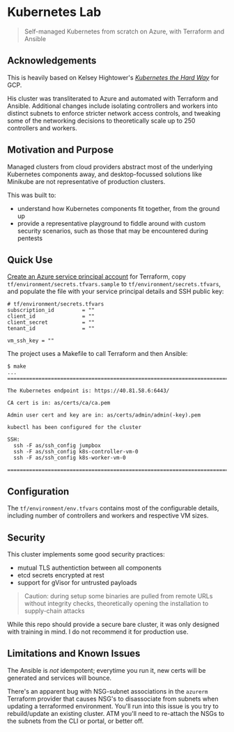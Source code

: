 # Kubernetes Lab

> Self-managed Kubernetes from scratch on Azure, with Terraform and Ansible

## Acknowledgements

This is heavily based on Kelsey Hightower's _[Kubernetes the Hard Way](https://github.com/kelseyhightower/kubernetes-the-hard-way)_ for GCP.

His cluster was transliterated to Azure and automated with Terraform and Ansible. Additional changes include isolating controllers and workers into distinct subnets to enforce stricter network access controls, and tweaking some of the networking decisions to theoretically scale up to 250 controllers and workers.

## Motivation and Purpose

Managed clusters from cloud providers abstract most of the underlying Kubernetes components away, and desktop-focussed solutions like Minikube are not representative of production clusters.

This was built to:

* understand how Kubernetes components fit together, from the ground up
* provide a representative playground to fiddle around with custom security scenarios, such as those that may be encountered during pentests

## Quick Use

[Create an Azure service principal account](https://www.terraform.io/docs/providers/azurerm/authenticating_via_service_principal.html) for Terraform, copy `tf/environment/secrets.tfvars.sample` to `tf/environment/secrets.tfvars`, and populate the file with your service principal details and SSH public key:

```
# tf/environment/secrets.tfvars
subscription_id         = ""
client_id               = ""
client_secret           = ""
tenant_id               = ""

vm_ssh_key = ""
```

The project uses a Makefile to call Terraform and then Ansible:

```
$ make
...
================================================================================

The Kubernetes endpoint is: https://40.81.58.6:6443/

CA cert is in: as/certs/ca/ca.pem

Admin user cert and key are in: as/certs/admin/admin(-key).pem

kubectl has been configured for the cluster

SSH:
  ssh -F as/ssh_config jumpbox
  ssh -F as/ssh_config k8s-controller-vm-0
  ssh -F as/ssh_config k8s-worker-vm-0

================================================================================
```

## Configuration

The `tf/environment/env.tfvars` contains most of the configurable details, including number of controllers and workers and respective VM sizes.

## Security

This cluster implements some good security practices:

* mutual TLS authentiction between all components
* etcd secrets encrypted at rest
* support for gVisor for untrusted payloads

> Caution: during setup some binaries are pulled from remote URLs without integrity checks, theoretically opening the installation to supply-chain attacks

While this repo should provide a secure bare cluster, it was only designed with training in mind. I do not recommend it for production use.

## Limitations and Known Issues

The Ansible is _not_ idempotent; everytime you run it, new certs will be generated and services will bounce.

There's an apparent bug with NSG-subnet associations in the `azurerm` Terraform provider that causes NSG's to disassociate from subnets when updating a terraformed environment. You'll run into this issue is you try to rebuild/update an existing cluster. ATM you'll need to re-attach the NSGs to the subnets from the CLI or portal, or better off.
